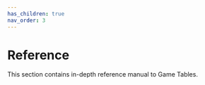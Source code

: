 ```yaml
---
has_children: true
nav_order: 3
---
```

# Reference
This section contains in-depth reference manual to Game Tables.